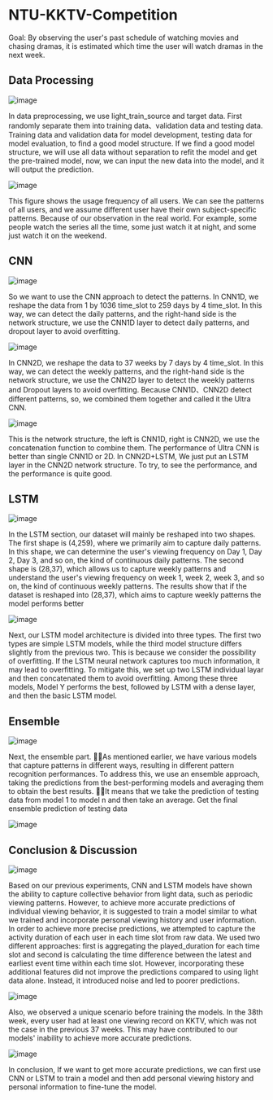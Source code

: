 # NTU-KKTV-Competition
Goal: By observing the user's past schedule of watching movies and chasing dramas, it is estimated which time the user will watch dramas in the next week.

## Data Processing
![image](https://github.com/simple10304/NTU-KKTV-Competition/assets/131461394/f5901120-eb45-4871-a7ad-6adf1fffcb55)

In data preprocessing, we use light_train_source and target data.
First randomly separate them into training data、validation data and testing data.
Training data and validation data for model development, testing data for model evaluation, to find a good model structure.
If we find a good model structure, we will use all data without separation to refit the model and get the pre-trained model, now, we can input the new data into the model, and it will output the prediction.

![image](https://github.com/simple10304/NTU-KKTV-Competition/assets/131461394/0a7af893-d556-42bd-b484-ac213d982d8d)

This figure shows the usage frequency of all users.
We can see the patterns of all users, and we assume different user have their own subject-specific patterns.
Because of our observation in the real world. For example, some people watch the series all the time, some just watch it at night, and some just watch it on the weekend.

## CNN
![image](https://github.com/simple10304/NTU-KKTV-Competition/assets/131461394/974203e7-1dbe-42df-b8c8-6bdeafbf8f7e)

So we want to use the CNN approach to detect the patterns.
In CNN1D, we reshape the data from 1 by 1036 time_slot to 259 days by 4 time_slot.
In this way, we can detect the daily patterns, and the right-hand side is the network structure, we use the CNN1D layer to detect daily patterns, and dropout layer to avoid overfitting. 

![image](https://github.com/simple10304/NTU-KKTV-Competition/assets/131461394/23afb47a-0660-4625-9a0a-68f64937a359)

In CNN2D, we reshape the data to 37 weeks by 7 days by 4 time_slot.
In this way, we can detect the weekly patterns, and the right-hand side is the network structure, we use the CNN2D layer to detect the weekly patterns and Dropout layers to avoid overfitting.
Because CNN1D、CNN2D detect different patterns, so, we combined them together and called it the Ultra CNN.

![image](https://github.com/simple10304/NTU-KKTV-Competition/assets/131461394/27bce22d-eec3-491e-94c3-6432d3d20635)

This is the network structure, the left is CNN1D, right is CNN2D, we use the concatenation function to combine them.
The performance of Ultra CNN is better than single CNN1D or 2D.
In CNN2D+LSTM, We just put an LSTM layer in the CNN2D network structure.
To try, to see the performance, and the performance is quite good.

## LSTM
![image](https://github.com/simple10304/NTU-KKTV-Competition/assets/131461394/f5e85b8a-ab47-41ea-bf9c-9d7e4ad619af)

In the LSTM section, our dataset will mainly be reshaped into two shapes. The first shape is (4,259), where we primarily aim to capture daily patterns. In this shape, we can determine the user's viewing frequency on Day 1, Day 2, Day 3, and so on, the kind of continuous daily patterns. The second shape is (28,37), which allows us to capture weekly patterns and understand the user's viewing frequency on week 1, week 2, week 3, and so on, the kind of continuous weekly patterns. The results show that if the dataset is reshaped into (28,37), which aims to capture weekly patterns the model performs better

![image](https://github.com/simple10304/NTU-KKTV-Competition/assets/131461394/a48e1b99-a3bc-4299-ba36-716113e85c98)

Next, our LSTM model architecture is divided into three types. The first two types are simple LSTM models, while the third model structure differs slightly from the previous two. This is because we consider the possibility of overfitting. If the LSTM neural network captures too much information, it may lead to overfitting. To mitigate this, we set up two LSTM individual layar and then concatenated them to avoid overfitting. Among these three models, Model Y performs the best, followed by LSTM with a dense layer, and then the basic LSTM model.

## Ensemble
![image](https://github.com/simple10304/NTU-KKTV-Competition/assets/131461394/10fd7d8d-0ee1-44c8-9fb6-b493bcf189d6)

Next, the ensemble part. As mentioned earlier, we have various models that capture patterns in different ways, resulting in different pattern recognition performances. To address this, we use an ensemble approach, taking the predictions from the best-performing models and averaging them to obtain the best results. It means that we take the prediction of testing data from model 1 to model n and then take an average. Get the final ensemble prediction of testing data

![image](https://github.com/simple10304/NTU-KKTV-Competition/assets/131461394/a8e98293-9a43-49df-ba7c-16abd4f40491)

## Conclusion & Discussion
![image](https://github.com/simple10304/NTU-KKTV-Competition/assets/131461394/254e1653-1bdd-4a74-bd2e-e838dcead0e4)

Based on our previous experiments, CNN and LSTM models have shown the ability to capture collective behavior from light data, such as periodic viewing patterns.
However, to achieve more accurate predictions of individual viewing behavior, it is suggested to train a model similar to what we trained and incorporate personal viewing history and user information.
In order to achieve more precise predictions, we attempted to capture the activity duration of each user in each time slot from raw data. We used two different approaches: first is aggregating the played_duration for each time slot and second is calculating the time difference between the latest and earliest event time within each time slot. However, incorporating these additional features did not improve the predictions compared to using light data alone. Instead, it introduced noise and led to poorer predictions.

![image](https://github.com/simple10304/NTU-KKTV-Competition/assets/131461394/119403a9-5967-4d4f-b018-06c08f080064)

Also, we observed a unique scenario before training the models. In the 38th week, every user had at least one viewing record on KKTV, which was not the case in the previous 37 weeks. This may have contributed to our models' inability to achieve more accurate predictions.

![image](https://github.com/simple10304/NTU-KKTV-Competition/assets/131461394/4fa7ce84-35ff-48b2-9fbd-717a3b75f952)

In conclusion, If we want to get more accurate predictions, we can first use CNN or LSTM to train a model and then add personal viewing history and personal information to fine-tune the model.


